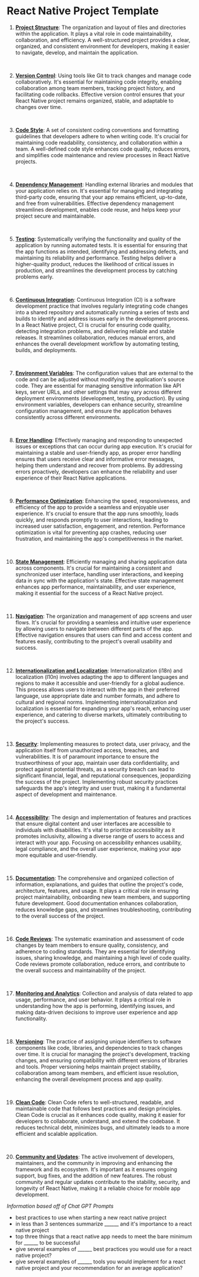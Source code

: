 # React Native Project Template

 1. **[Project Structure](Best%20Practices/Project%20Structure.md)**: The organization and layout of files and directories within the application. It plays a vital role in code maintainability, collaboration, and efficiency. A well-structured project provides a clear, organized, and consistent environment for developers, making it easier to navigate, develop, and maintain the application.

<br>

2. **[Version Control](Best%20Practices/Version%20Control.md)**: Using tools like Git to track changes and manage code collaboratively. It's essential for maintaining code integrity, enabling collaboration among team members, tracking project history, and facilitating code rollbacks. Effective version control ensures that your React Native project remains organized, stable, and adaptable to changes over time.

<br>

3. **[Code Style](Best%20Practices/Code%20Style.md)**: A set of consistent coding conventions and formatting guidelines that developers adhere to when writing code. It's crucial for maintaining code readability, consistency, and collaboration within a team. A well-defined code style enhances code quality, reduces errors, and simplifies code maintenance and review processes in React Native projects.

<br>

4. **[Dependency Management](Best%20Practices/Dependency%20Management.md)**: Handling external libraries and modules that your application relies on. It's essential for managing and integrating third-party code, ensuring that your app remains efficient, up-to-date, and free from vulnerabilities. Effective dependency management streamlines development, enables code reuse, and helps keep your project secure and maintainable.

<br>

5. **[Testing](Best%20Practices/Testing.md)**: Systematically verifying the functionality and quality of the application by running automated tests. It is essential for ensuring that the app functions as intended, identifying and addressing defects, and maintaining its reliability and performance. Testing helps deliver a higher-quality product, reduces the likelihood of critical issues in production, and streamlines the development process by catching problems early.

<br>

6. **[Continuous Integration](Best%20Practices/Continuous%20Integration.md)**: Continuous Integration (CI) is a software development practice that involves regularly integrating code changes into a shared repository and automatically running a series of tests and builds to identify and address issues early in the development process. In a React Native project, CI is crucial for ensuring code quality, detecting integration problems, and delivering reliable and stable releases. It streamlines collaboration, reduces manual errors, and enhances the overall development workflow by automating testing, builds, and deployments.

<br>

7. **[Environment Variables](Best%20Practices/Environment%20Variables.md)**: The configuration values that are external to the code and can be adjusted without modifying the application's source code. They are essential for managing sensitive information like API keys, server URLs, and other settings that may vary across different deployment environments (development, testing, production). By using environment variables, developers can enhance security, streamline configuration management, and ensure the application behaves consistently across different environments.

<br>

8. **[Error Handling](Best%20Practices/Error%20Handling.md)**: Effectively managing and responding to unexpected issues or exceptions that can occur during app execution. It's crucial for maintaining a stable and user-friendly app, as proper error handling ensures that users receive clear and informative error messages, helping them understand and recover from problems. By addressing errors proactively, developers can enhance the reliability and user experience of their React Native applications.

<br>

9. **[Performance Optimization](Best%20Practices/Performance%20Optimization.md)**: Enhancing the speed, responsiveness, and efficiency of the app to provide a seamless and enjoyable user experience. It's crucial to ensure that the app runs smoothly, loads quickly, and responds promptly to user interactions, leading to increased user satisfaction, engagement, and retention. Performance optimization is vital for preventing app crashes, reducing user frustration, and maintaining the app's competitiveness in the market.

<br>

10. **[State Management](Best%20Practices/State%20Management.md)**: Efficiently managing and sharing application data across components. It's crucial for maintaining a consistent and synchronized user interface, handling user interactions, and keeping data in sync with the application's state. Effective state management enhances app performance, maintainability, and user experience, making it essential for the success of a React Native project.

<br>

11. **[Navigation](Best%20Practices/Navigation.md)**: The organization and management of app screens and user flows. It's crucial for providing a seamless and intuitive user experience by allowing users to navigate between different parts of the app. Effective navigation ensures that users can find and access content and features easily, contributing to the project's overall usability and success.

<br>

12. **[Internationalization and Localization](Best%20Practices/Internationalization%20and%20Localization.md)**: Internationalization (i18n) and localization (l10n) involves adapting the app to different languages and regions to make it accessible and user-friendly for a global audience. This process allows users to interact with the app in their preferred language, use appropriate date and number formats, and adhere to cultural and regional norms. Implementing internationalization and localization is essential for expanding your app's reach, enhancing user experience, and catering to diverse markets, ultimately contributing to the project's success.

<br>

13. **[Security](Best%20Practices/Security.md)**: Implementing measures to protect data, user privacy, and the application itself from unauthorized access, breaches, and vulnerabilities. It is of paramount importance to ensure the trustworthiness of your app, maintain user data confidentiality, and protect against potential threats, as a security breach can lead to significant financial, legal, and reputational consequences, jeopardizing the success of the project. Implementing robust security practices safeguards the app's integrity and user trust, making it a fundamental aspect of development and maintenance.

<br>

14. **[Accessibility](Best%20Practices/Accessibility.md)**: The design and implementation of features and practices that ensure digital content and user interfaces are accessible to individuals with disabilities. It's vital to prioritize accessibility as it promotes inclusivity, allowing a diverse range of users to access and interact with your app. Focusing on accessibility enhances usability, legal compliance, and the overall user experience, making your app more equitable and user-friendly.

<br>

15. **[Documentation](Best%20Practices/Documentation.md)**: The comprehensive and organized collection of information, explanations, and guides that outline the project's code, architecture, features, and usage. It plays a critical role in ensuring project maintainability, onboarding new team members, and supporting future development. Good documentation enhances collaboration, reduces knowledge gaps, and streamlines troubleshooting, contributing to the overall success of the project.

<br>

16. **[Code Reviews](Best%20Practices/Code%20Reviews.md)**: The systematic examination and assessment of code changes by team members to ensure quality, consistency, and adherence to coding standards. They are essential for identifying issues, sharing knowledge, and maintaining a high level of code quality. Code reviews promote collaboration, reduce errors, and contribute to the overall success and maintainability of the project.

<br>

17. **[Monitoring and Analytics](Best%20Practices/Monitoring%20and%20Analytics.md)**: Collection and analysis of data related to app usage, performance, and user behavior. It plays a critical role in understanding how the app is performing, identifying issues, and making data-driven decisions to improve user experience and app functionality.

<br>

18. **[Versioning](Best%20Practices/Versioning.md)**: The practice of assigning unique identifiers to software components like code, libraries, and dependencies to track changes over time. It is crucial for managing the project's development, tracking changes, and ensuring compatibility with different versions of libraries and tools. Proper versioning helps maintain project stability, collaboration among team members, and efficient issue resolution, enhancing the overall development process and app quality.

<br>

19. **[Clean Code](Best%20Practices/Clean%20Code.md)**: Clean Code refers to well-structured, readable, and maintainable code that follows best practices and design principles. Clean Code is crucial as it enhances code quality, making it easier for developers to collaborate, understand, and extend the codebase. It reduces technical debt, minimizes bugs, and ultimately leads to a more efficient and scalable application.

<br>

20. **[Community and Updates](Best%20Practices/Community%20and%20Updates.md)**: The active involvement of developers, maintainers, and the community in improving and enhancing the framework and its ecosystem. It's important as it ensures ongoing support, bug fixes, and the addition of new features. The robust community and regular updates contribute to the stability, security, and longevity of React Native, making it a reliable choice for mobile app development.

*Information based off of Chat GPT Prompts*
- best practices to use when starting a new react native project
- in less than 3 sentences summarize ______ and it's importance to a react native project
- top three things that a react native app needs to meet the bare minimum for ______ to be successful
- give several examples of ______ best practices you would use for a react native project?
- give several examples of ______ tools you would implement for a react native project and your recommendation for an average application?

